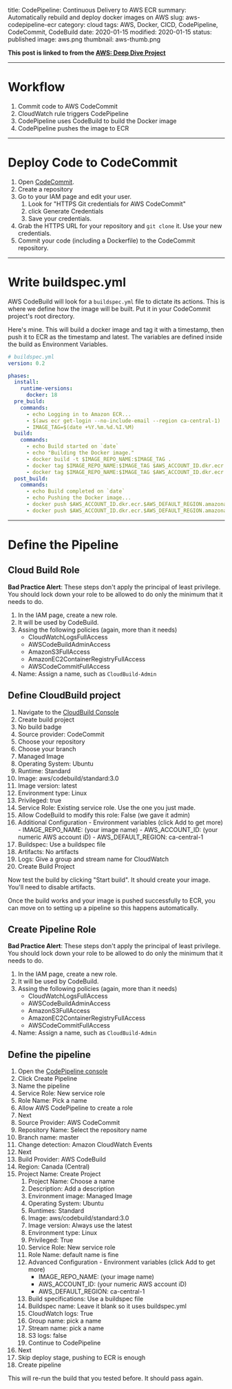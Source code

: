 title: CodePipeline: Continuous Delivery to AWS ECR
summary: Automatically rebuild and deploy docker images on AWS
slug: aws-codepipeline-ecr
category: cloud
tags: AWS, Docker, CICD, CodePipeline, CodeCommit, CodeBuild
date: 2020-01-15
modified: 2020-01-15
status: published
image: aws.png
thumbnail: aws-thumb.png


**This post is linked to from the [AWS: Deep Dive Project](/aws.html)**

---


# Workflow

1. Commit code to AWS CodeCommit
1. CloudWatch rule triggers CodePipeline
1. CodePipeline uses CodeBuild to build the Docker image
1. CodePipeline pushes the image to ECR


---


# Deploy Code to CodeCommit

1. Open [CodeCommit](https://ca-central-1.console.aws.amazon.com/codesuite/codecommit/repositories).
1. Create a repository
1. Go to your IAM page and edit your user.
    1. Look for "HTTPS Git credentials for AWS CodeCommit"
    1. click Generate Credentials
    1. Save your credentials.
1. Grab the HTTPS URL for your repository and `git clone` it. Use your new
   credentials.
1. Commit your code (including a Dockerfile) to the CodeCommit repository.


---


# Write buildspec.yml

AWS CodeBuild will look for a `buildspec.yml` file to dictate its actions.
This is where we define how the image will be built. Put it in your CodeCommit
project's root directory.

Here's mine. This will build a docker image and tag it with a timestamp, then
push it to ECR as the timestamp and latest. The variables are defined inside
the build as Environment Variables.

```yml
# buildspec.yml
version: 0.2

phases:
  install:
    runtime-versions:
      docker: 18
  pre_build:
    commands:
      - echo Logging in to Amazon ECR...
      - $(aws ecr get-login --no-include-email --region ca-central-1)
      - IMAGE_TAG=$(date +%Y.%m.%d.%I.%M)
  build:
    commands:
      - echo Build started on `date`
      - echo "Building the Docker image."
      - docker build -t $IMAGE_REPO_NAME:$IMAGE_TAG .
      - docker tag $IMAGE_REPO_NAME:$IMAGE_TAG $AWS_ACCOUNT_ID.dkr.ecr.$AWS_DEFAULT_REGION.amazonaws.com/$IMAGE_REPO_NAME:$IMAGE_TAG
      - docker tag $IMAGE_REPO_NAME:$IMAGE_TAG $AWS_ACCOUNT_ID.dkr.ecr.$AWS_DEFAULT_REGION.amazonaws.com/$IMAGE_REPO_NAME:latest
  post_build:
    commands:
      - echo Build completed on `date`
      - echo Pushing the Docker image...
      - docker push $AWS_ACCOUNT_ID.dkr.ecr.$AWS_DEFAULT_REGION.amazonaws.com/$IMAGE_REPO_NAME:$IMAGE_TAG
      - docker push $AWS_ACCOUNT_ID.dkr.ecr.$AWS_DEFAULT_REGION.amazonaws.com/$IMAGE_REPO_NAME:latest
```


---


# Define the Pipeline

## Cloud Build Role

**Bad Practice Alert**: These steps don't apply the principal of least
privilege. You should lock down your role to be allowed to do only the minimum
that it needs to do.

1. In the IAM page, create a new role.
1. It will be used by CodeBuild.
1. Assing the following policies (again, more than it needs)
    - CloudWatchLogsFullAccess
    - AWSCodeBuildAdminAccess
    - AmazonS3FullAccess
    - AmazonEC2ContainerRegistryFullAccess
    - AWSCodeCommitFullAccess
1. Name: Assign a name, such as `CloudBuild-Admin`


## Define CloudBuild project

1. Navigate to the [CloudBuild Console](https://ca-central-1.console.aws.amazon.com/codesuite/codebuild/projects)
1. Create build project
1. No build badge
1. Source provider: CodeCommit
1. Choose your repository
1. Choose your branch
1. Managed Image
1. Operating System: Ubuntu
1. Runtime: Standard
1. Image: aws/codebuild/standard:3.0
1. Image version: latest
1. Environment type: Linux
1. Privileged: true
1. Service Role: Existing service role. Use the one you just made.
1. Allow CodeBuild to modify this role: False (we gave it admin)
1. Additional Configuration - Environment variables (click Add to get more)
		- IMAGE_REPO_NAME: (your image name)
		- AWS_ACCOUNT_ID: (your numeric AWS account iD)
		- AWS_DEFAULT_REGION: ca-central-1
1. Buildspec: Use a buildspec file
1. Artifacts: No artifacts
1. Logs: Give a group and stream name for CloudWatch
1. Create Build Project


Now test the build by clicking "Start build". It should create your image.
You'll need to disable artifacts.

Once the build works and your image is pushed successfully to ECR, you can move
on to setting up a pipeline so this happens automatically.



## Create Pipeline Role

**Bad Practice Alert**: These steps don't apply the principal of least
privilege. You should lock down your role to be allowed to do only the minimum
that it needs to do.

1. In the IAM page, create a new role.
1. It will be used by CodeBuild.
1. Assing the following policies (again, more than it needs)
    - CloudWatchLogsFullAccess
    - AWSCodeBuildAdminAccess
    - AmazonS3FullAccess
    - AmazonEC2ContainerRegistryFullAccess
    - AWSCodeCommitFullAccess
1. Name: Assign a name, such as `CloudBuild-Admin`


## Define the pipeline

1. Open the [CodePipeline console](https://ca-central-1.console.aws.amazon.com/codesuite/codepipeline/pipelines)
1. Click Create Pipeline
1. Name the pipeline
1. Service Role: New service role
1. Role Name: Pick a name
1. Allow AWS CodePipeline to create a role
1. Next
1. Source Provider: AWS CodeCommit
1. Repository Name: Select the repository name
1. Branch name: master
1. Change detection: Amazon CloudWatch Events
1. Next
1. Build Provider: AWS CodeBuild
1. Region: Canada (Central)
1. Project Name: Create Project
    1. Project Name: Choose a name
    1. Description: Add a description
    1. Environment image: Managed Image
    1. Operating System: Ubuntu
    1. Runtimes: Standard
    1. Image: aws/codebuild/standard:3.0
    1. Image version: Always use the latest
    1. Environment type: Linux
    1. Privileged: True
    1. Service Role: New service role
    1. Role Name: default name is fine
    1. Advanced Configuration - Environment variables (click Add to get more)
        - IMAGE_REPO_NAME: (your image name)
        - AWS_ACCOUNT_ID: (your numeric AWS account iD)
        - AWS_DEFAULT_REGION: ca-central-1
    1. Build specifications: Use a buildspec file
    1. Buildspec name: Leave it blank so it uses buildspec.yml
    1. CloudWatch logs: True
    1. Group name: pick a name
    1. Stream name: pick a name
    1. S3 logs: false
    1. Continue to CodePipeline
1. Next
1. Skip deploy stage, pushing to ECR is enough
1. Create pipeline

This will re-run the build that you tested before. It should pass again.
